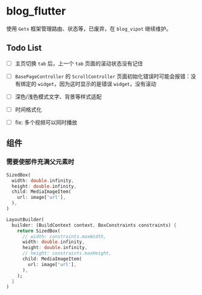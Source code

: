 # blog_flutter

使用 `Getx` 框架管理路由、状态等，已废弃，在 `blog_vipot` 继续维护。

## Todo List

- [ ] 主页切换 `tab` 后，上一个 `tab` 页面的滚动状态没有记住

- [ ] `BasePageController` 的 `ScrollController` 页面初始化错误时可能会报错：没有绑定的 `widget`，因为这时显示的是错误 `widget`，没有滚动

- [ ] 深色/浅色模式文字、背景等样式适配

- [ ] 时间格式化

- [ ] fix: 多个视频可以同时播放

## 组件

### 需要使部件充满父元素时

```dart
SizedBox(
  width: double.infinity,
  height: double.infinity,
  child: MediaImageItem(
    url: image['url'],
  ),
)

LayoutBuilder(
  builder: (BuildContext context, BoxConstraints constraints) {
    return SizedBox(
      // width: constraints.maxWidth,
      width: double.infinity,
      height: double.infinity,
      // height: constraints.maxHeight,
      child: MediaImageItem(
        url: image['url'],
      ),
    );
  }
)
```
